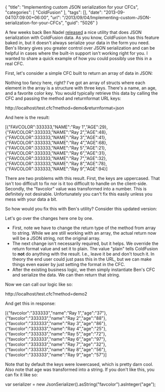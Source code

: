 {
	"title": "Implementing custom JSON serialization for your CFCs",
	"categories": [
		"ColdFusion"
	],
	"tags": [],
	"date": "2013-09-04T07:09:00+06:00",
	"url": "/2013/09/04/Implementing-custom-JSON-serialization-for-your-CFCs",
	"guid": "5026"
}

A few weeks back Ben Nadel <a href="http://www.bennadel.com/blog/2505-JsonSerializer-cfc-A-Data-Serialization-Utility-For-ColdFusion.htm">released</a> a nice utility that does JSON serialization with ColdFusion data. As you know, ColdFusion has this feature baked in, but it doesn't always serialize your data in the form you need. Ben's library gives you greater control over JSON serialization and can be helpful in cases where the built-in support isn't working right for you. I wanted to share a quick example of how you could possibly use this in a real CFC.
<!--more-->
First, let's consider a simple CFC built to return an array of data in JSON:

<script src="https://gist.github.com/cfjedimaster/6435445.js"></script>

Nothing too fancy here, right? I've got an array of structs where each element in the array is a structure with three keys. There's a name, an age, and a favorite color key. You would typically retrieve this data by calling the CFC and passing the method and returnformat URL keys:

http://localhost/test.cfc?method=demo&returnformat=json

And here is the result:

[{"FAVCOLOR":333333,"NAME":"Ray 1","AGE":29}, {"FAVCOLOR":333333,"NAME":"Ray 2","AGE":48}, {"FAVCOLOR":333333,"NAME":"Ray 3","AGE":41}, {"FAVCOLOR":333333,"NAME":"Ray 4","AGE":68}, {"FAVCOLOR":333333,"NAME":"Ray 5","AGE":21}, {"FAVCOLOR":333333,"NAME":"Ray 6","AGE":31}, {"FAVCOLOR":333333,"NAME":"Ray 7","AGE":32}, {"FAVCOLOR":333333,"NAME":"Ray 8","AGE":78}, {"FAVCOLOR":333333,"NAME":"Ray 9","AGE":94}]

There are two problems with this result. First, the keys are uppercased. That isn't too difficult to fix nor is it too difficult to handle on the client-side. Secondly, the "favcolor" value was transformed into a number. This is definitely not desirable. Unfortunately you can't fix this easily unless you mess with your data a bit. 

So how would you fix this with Ben's utility? Consider this updated version:

<script src="https://gist.github.com/cfjedimaster/6435471.js"></script>

Let's go over the changes here one by one.

<ul>
<li>First, note we have to change the return type of the method from array to string. While we are still working with an array, the actual return now will be a JSON string, not the original array.
<li>The next change isn't necessarily required, but it helps. We override the return format value and set it to plain. The value "plain" tells ColdFusion to <strong>not</strong> do anything with the result. I.e., leave it be and don't touch it. In theory the end user could just pass this in the URL, but we can make things even easier by just setting the format in the CFC. 
<li>After the existing business logic, we then simply instantiate Ben's CFC and serialize the data. We can then return that string.
</ul>

Now we can call our logic like so:

http://localhost/test.cfc?method=demo2

And get this in response:

[{"favcolor":"333333","name":"Ray 1","age":"37"}, {"favcolor":"333333","name":"Ray 2","age":"88"}, {"favcolor":"333333","name":"Ray 3","age":"86"},{"favcolor":"333333","name":"Ray 4","age":"25"}, {"favcolor":"333333","name":"Ray 5","age":"72"}, {"favcolor":"333333","name":"Ray 6","age":"97"}, {"favcolor":"333333","name":"Ray 7","age":"32"}, {"favcolor":"333333","name":"Ray 8","age":"56"}, {"favcolor":"333333","name":"Ray 9","age":"57"}]

Note that by default the keys were lowercased, which is pretty darn cool. Also note that age was transformed into a string. If you don't like this, you can fix it like so:

var serializer = new JsonSerializer().asString("favcolor").asInteger("age");